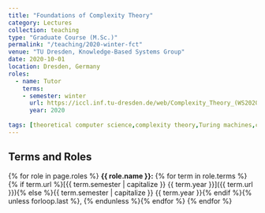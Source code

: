 ```yaml
---
title: "Foundations of Complexity Theory"
category: Lectures
collection: teaching
type: "Graduate Course (M.Sc.)"
permalink: "/teaching/2020-winter-fct"
venue: "TU Dresden, Knowledge-Based Systems Group"
date: 2020-10-01
location: Dresden, Germany
roles:
  - name: Tutor
    terms:
    - semester: winter
      url: https://iccl.inf.tu-dresden.de/web/Complexity_Theory_(WS2020)
      year: 2020
  
tags: [theoretical computer science,complexity theory,Turing machines,computational models,foundations of computing]
---
```



## Terms and Roles
{% for role in page.roles %}
  **{{ role.name }}:** {% for term in role.terms %}{% if term.url %}[{{ term.semester | capitalize }} {{ term.year }}]({{ term.url }}){% else %}{{ term.semester | capitalize }} {{ term.year }}{% endif %}{% unless forloop.last %}, {% endunless %}{% endfor %}
{% endfor %}
